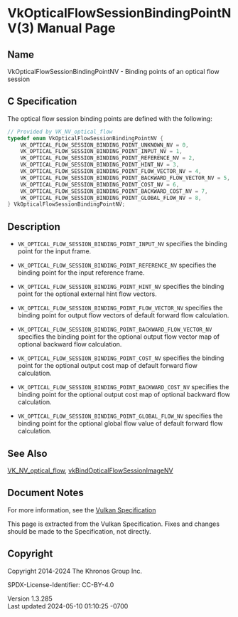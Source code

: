 # VkOpticalFlowSessionBindingPointNV(3) Manual Page

## Name

VkOpticalFlowSessionBindingPointNV - Binding points of an optical flow
session



## <a href="#_c_specification" class="anchor"></a>C Specification

The optical flow session binding points are defined with the following:

``` c
// Provided by VK_NV_optical_flow
typedef enum VkOpticalFlowSessionBindingPointNV {
    VK_OPTICAL_FLOW_SESSION_BINDING_POINT_UNKNOWN_NV = 0,
    VK_OPTICAL_FLOW_SESSION_BINDING_POINT_INPUT_NV = 1,
    VK_OPTICAL_FLOW_SESSION_BINDING_POINT_REFERENCE_NV = 2,
    VK_OPTICAL_FLOW_SESSION_BINDING_POINT_HINT_NV = 3,
    VK_OPTICAL_FLOW_SESSION_BINDING_POINT_FLOW_VECTOR_NV = 4,
    VK_OPTICAL_FLOW_SESSION_BINDING_POINT_BACKWARD_FLOW_VECTOR_NV = 5,
    VK_OPTICAL_FLOW_SESSION_BINDING_POINT_COST_NV = 6,
    VK_OPTICAL_FLOW_SESSION_BINDING_POINT_BACKWARD_COST_NV = 7,
    VK_OPTICAL_FLOW_SESSION_BINDING_POINT_GLOBAL_FLOW_NV = 8,
} VkOpticalFlowSessionBindingPointNV;
```

## <a href="#_description" class="anchor"></a>Description

- `VK_OPTICAL_FLOW_SESSION_BINDING_POINT_INPUT_NV` specifies the binding
  point for the input frame.

- `VK_OPTICAL_FLOW_SESSION_BINDING_POINT_REFERENCE_NV` specifies the
  binding point for the input reference frame.

- `VK_OPTICAL_FLOW_SESSION_BINDING_POINT_HINT_NV` specifies the binding
  point for the optional external hint flow vectors.

- `VK_OPTICAL_FLOW_SESSION_BINDING_POINT_FLOW_VECTOR_NV` specifies the
  binding point for output flow vectors of default forward flow
  calculation.

- `VK_OPTICAL_FLOW_SESSION_BINDING_POINT_BACKWARD_FLOW_VECTOR_NV`
  specifies the binding point for the optional output flow vector map of
  optional backward flow calculation.

- `VK_OPTICAL_FLOW_SESSION_BINDING_POINT_COST_NV` specifies the binding
  point for the optional output cost map of default forward flow
  calculation.

- `VK_OPTICAL_FLOW_SESSION_BINDING_POINT_BACKWARD_COST_NV` specifies the
  binding point for the optional output cost map of optional backward
  flow calculation.

- `VK_OPTICAL_FLOW_SESSION_BINDING_POINT_GLOBAL_FLOW_NV` specifies the
  binding point for the optional global flow value of default forward
  flow calculation.

## <a href="#_see_also" class="anchor"></a>See Also

[VK_NV_optical_flow](https://registry.khronos.org/vulkan/specs/1.3-extensions/man/html/VK_NV_optical_flow.html),
[vkBindOpticalFlowSessionImageNV](https://registry.khronos.org/vulkan/specs/1.3-extensions/man/html/vkBindOpticalFlowSessionImageNV.html)

## <a href="#_document_notes" class="anchor"></a>Document Notes

For more information, see the <a
href="https://registry.khronos.org/vulkan/specs/1.3-extensions/html/vkspec.html#VkOpticalFlowSessionBindingPointNV"
target="_blank" rel="noopener">Vulkan Specification</a>

This page is extracted from the Vulkan Specification. Fixes and changes
should be made to the Specification, not directly.

## <a href="#_copyright" class="anchor"></a>Copyright

Copyright 2014-2024 The Khronos Group Inc.

SPDX-License-Identifier: CC-BY-4.0

Version 1.3.285  
Last updated 2024-05-10 01:10:25 -0700
